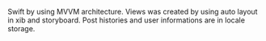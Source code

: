 Swift by using MVVM architecture. 
Views was created by using auto layout in xib and storyboard. 
Post histories and user informations are in locale storage.
